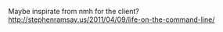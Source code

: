 Maybe inspirate from nmh for the client?
http://stephenramsay.us/2011/04/09/life-on-the-command-line/
